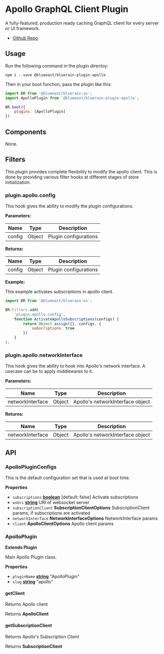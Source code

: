 # Apollo GraphQL Client Plugin

A fully-featured, production ready caching GraphQL client for every server or UI framework. 

-   [Github Repo](http://dev.apollodata.com/react/)

## Usage

Run the following command in the plugin directoy:

```shell
npm i --save @blueeast/bluerain-plugin-apollo
```

Then in your boot function, pass the plugin like this:

```javascript
import BR from '@blueeast/bluerain-os';
import ApolloPlugin from '@blueeast/bluerain-plugin-apollo';

BR.boot({
	plugins: [ApolloPlugin]
})
```

## Components

None.

## Filters

This plugin provides complete flexibility to modify the apollo client. This is done by providing various filter hooks at different stages of store initialization.

### plugin.apollo.config

This hook gives the ability to modify the plugin configurations.

**Parameters:**

| Name   | Type   | Description           |
| ------ | ------ | --------------------- |
| config | Object | Plugin configurations |

**Returns:**

| Name   | Type   | Description           |
| ------ | ------ | --------------------- |
| config | Object | Plugin configurations |

**Example:**

This example activates subscriptions in apollo client.

```javascript
import BR from '@blueeast/bluerain-os';

BR.Filters.add(
	'plugin.apollo.config',
	function ActivateApolloSubscriptions(configs) {
		return Object.assign({}, configs, {
			subscriptions: true
		})
	}
);
```

### plugin.apollo.networkInterface

This hook gives the ability to hook into Apollo's network interface. A usecase can be to apply middlewares to it.

**Parameters:**

| Name             | Type   | Description                      |
| ---------------- | ------ | -------------------------------- |
| networkInterface | Object | Apollo's networkInterface object |

**Returns:**

| Name             | Type   | Description                      |
| ---------------- | ------ | -------------------------------- |
| networkInterface | Object | Apollo's networkInterface object |

## API

<!-- Generated by documentation.js. Update this documentation by updating the source code. -->

### ApolloPluginConfigs

This is the default configuration set
that is used at boot time.

**Properties**

-   `subscriptions` **[boolean](https://developer.mozilla.org/en-US/docs/Web/JavaScript/Reference/Global_Objects/Boolean)** [default: false]				Activate subscriptions
-   `wsUri` **[string](https://developer.mozilla.org/en-US/docs/Web/JavaScript/Reference/Global_Objects/String)** URI of websocket server
-   `subscriptionClient` **SubscriptionClientOptions** SubscriptionClient params, if subscriptions are activated
-   `networkInterface` **NetworkInterfaceOptions** NetworkInterface params
-   `client` **ApolloClientOptions** Apollo client params

### ApolloPlugin

**Extends Plugin**

Main Apollo Plugin class.

**Properties**

-   `pluginName` **[string](https://developer.mozilla.org/en-US/docs/Web/JavaScript/Reference/Global_Objects/String)** "ApolloPlugin"
-   `slug` **[string](https://developer.mozilla.org/en-US/docs/Web/JavaScript/Reference/Global_Objects/String)** "apollo"

#### getClient

Returns Apollo client

Returns **ApolloClient** 

#### getSubscriptionClient

Returns Apollo's Subscription Client

Returns **SubscriptionClient** 
